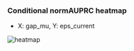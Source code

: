 ### Conditional normAUPRC heatmap

- X: gap_mu, Y: eps_current

![heatmap](/home/elicer/project_0814_2/results/20250818-201119/holdout/conditional_heatmap_gap_mu_vs_eps_current.png)
